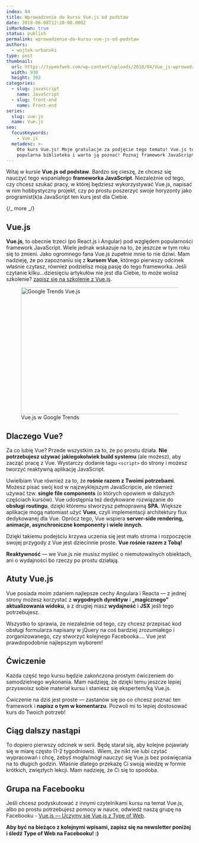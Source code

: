```yaml
---
index: 84
title: Wprowadzenie do kursu Vue.js od podstaw
date: 2018-06-08T12:20:00.000Z
isMarkdown: true
status: publish
permalink: wprowadzenie-do-kursu-vue-js-od-podstaw
authors:
  - wojtek-urbanski
type: post
thumbnail:
  url: https://typeofweb.com/wp-content/uploads/2018/04/Vue_js-wprowadzenie.png
  width: 930
  height: 392
categories:
  - slug: javascript
    name: JavaScript
  - slug: front-end
    name: Front-end
series:
  slug: vue-js
  name: Vue.js
seo:
  focusKeywords:
    - Vue.js
  metadesc: >-
    Oto kurs Vue.js! Moje gratulacje za podjęcie tego tematu! Vue.js to bardzo
    popularna biblioteka i warto ją poznać! Poznaj framework JavaScript Vue!
---
```


Witaj w kursie **Vue.js od podstaw**. Bardzo się cieszę, że chcesz się nauczyć tego wspaniałego **frameworka JavaScript**. Niezależnie od tego, czy chcesz szukać pracy, w której będziesz wykorzystywać Vue.js, napisać w nim hobbystyczny projekt, czy po prostu poszerzyć swoje horyzonty jako programist(k)a JavaScript ten kurs jest dla Ciebie.

{/_ more _/}

## Vue.js

**Vue.js**, to obecnie trzeci (po React.js i Angular) pod względem popularności framework JavaScript. Wiele jednak wskazuje na to, że jeszcze w tym roku się to zmieni. Jako ogromnego fana Vue.js zupełnie mnie to nie dziwi. Mam nadzieję, że po zapoznaniu się z **kursem Vue**, którego pierwszy odcinek właśnie czytasz, również podzielisz moją pasję do tego frameworka. Jeśli czytanie kilku…dziesięciu artykułów nie jest dla Ciebie, to może wolisz szkolenie? <a href="https://szkolenia.typeofweb.com/" target="_blank">zapisz się na szkolenie z Vue.js</a>.

<figure id="attachment_1336" align="aligncenter" width="1024">
  <a href="https://typeofweb.com/wp-content/uploads/2018/04/Google-trends-Vue.png"><img src="https://typeofweb.com/wp-content/uploads/2018/04/Google-trends-Vue-1024x342.png" alt="Google Trends Vue.js" width="1024" height="342" class="size-large wp-image-1336" /></a>
  <figcaption>
    Vue.js w Google Trends
  </figcaption>
</figure>

## Dlaczego Vue?

Za co lubię Vue? Przede wszystkim za to, że po prostu działa. **Nie potrzebujesz używać jakiegokolwiek build systemu** (ale możesz), aby zacząć pracę z Vue. Wystarczy dodanie tagu `<script>` do strony i możesz tworzyć reaktywną aplikację JavaScript.

Uwielbiam Vue również za to, że **rośnie razem z Twoimi potrzebami**. Możesz pisać swój kod w najzwyklejszym JavaScripcie, ale również używać tzw. **single file components** (o których opowiem w dalszych częściach kursów). Vue udostępnia też dedykowane rozwiązanie do **obsługi routingu**, dzięki któremu stworzysz pełnoprawną **SPA**. Większe aplikacje mogą natomiast użyć **Vuex**, czyli implementacji architektury flux dedykowanej dla Vue. Oprócz tego, Vue wspiera **server-side rendering, animacje, asynchroniczne komponenty i wiele innych**.

Dzięki takiemu podejściu krzywa uczenia się jest mało stroma i rozpoczęcie swojej przygody z Vue jest dziecinnie proste. **Vue rośnie razem z Tobą!**

**Reaktywność** — we Vue.js nie musisz myśleć o niemutowalnych obiektach, ani o wydajności bo rzeczy po prostu działają.

## Atuty Vue.js

Vue posiada moim zdaniem najlepsze cechy Angulara i Reacta — z jednej strony możesz korzystać z **wygodnych dyrektyw** i **„magicznego” aktualizowania widoku**, a z drugiej masz **wydajność** i **JSX** jeśli tego potrzebujesz.

Wszystko to sprawia, że niezależnie od tego, czy chcesz przepisać kod obsługi formularza napisany w jQuery na coś bardziej zrozumiałego i zorganizowanego, czy stworzyć kolejnego Facebooka.... Vue jest prawdopodobnie najlepszym wyborem!

## Ćwiczenie

Każda część tego kursu będzie zakończona prostym ćwiczeniem do samodzielnego wykonania. Mam nadzieję, że dzięki temu jeszcze lepiej przyswoisz sobie materiał kursu i staniesz się ekspertem/ką Vue.js.

Ćwiczenie na dziś jest proste — zastanów się po co chcesz poznać ten framework i **napisz o tym w komentarzu**. Pozwoli mi to lepiej dostosować kurs do Twoich potrzeb!

## Ciąg dalszy nastąpi

To dopiero pierwszy odcinek w serii. Będę starał się, aby kolejne pojawiały się w miarę często (1-2 tygodniowo). Wiem, że nikt nie lubi czytać wypracowań i chcę, żebyś mogła/mógł nauczyć się Vue.js bez poświęcania na to długich godzin. Właśnie dlatego przekażę Ci swoją wiedzę w formie krótkich, zwięzłych lekcji. Mam nadzieję, że Ci się to spodoba.

## Grupa na Facebooku

Jeśli chcesz podyskutować z innymi czytelnikami kursu na temat Vue.js, albo po prostu potrzebujesz pomocy w nauce, odwiedź naszą grupę na Facebooku - [Vue.js — Uczymy się Vue.js z Type of Web](https://www.facebook.com/groups/2048207118836723/).

**Aby być na bieżąco z kolejnymi wpisami, zapisz się na newsletter poniżej i śledź Type of Web na Facebooku! :)**

<NewsletterForm />
<FacebookPageWidget />
